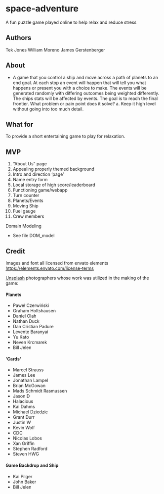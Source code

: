 # space-adventure

A fun puzzle game played online to help relax and reduce stress

## Authors

Tek Jones
William Moreno
James Gerstenberger

## About

- A game that you control a ship and move across a path of planets to an end goal. At each stop an event will happen that will tell you what happens or present you with a choice to make. The events will be generated randomly with differing outcomes being weighted differently. The ships stats will be affected by events. The goal is to reach the final frontier.
  What problem or pain point does it solve? a. Keep it high level without going into too much detail.

## What for

To provide a short entertaining game to play for relaxation.

## MVP

1. “About Us” page
2. Appealing properly themed background
3. Intro and direction ‘page’
4. Name entry form
5. Local storage of high score/leaderboard
6. Functioning game/webapp
7. Turn counter
8. Planets/Events
9. Moving Ship
10. Fuel gauge
11. Crew members

Domain Modeling

- See file DOM_model

## Credit

Images and font all licensed from envato elements
https://elements.envato.com/license-terms

[Unsplash](https://unsplash.com/) photographers whose work was utilized in the making of the game:

#### Planets

- Paweł Czerwiński
- Graham Holtshausen
- Daniel Olah
- Nathan Duck
- Dan Cristian Padure
- Levente Baranyai
- Yu Kato
- Neven Krcmarek
- Bill Jelen

#### 'Cards'

- Marcel Strauss
- James Lee
- Jonathan Lampel
- Brian McGowan
- Mads Schmidt Rasmussen
- Jason D
- Halacious
- Kai Dahms
- Michael Dziedzic
- Grant Durr
- Justin W
- Kevin Wolf
- CDC
- Nicolas Lobos
- Xan Griffin
- Stephen Radford
- Steven HWG

#### Game Backdrop and Ship

- Kai Pilger
- John Baker
- Bill Jelen
